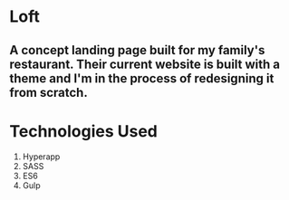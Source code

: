 # Loft

## A concept landing page built for my family's restaurant. Their current website is built with a theme and I'm in the process of redesigning it from scratch.


# Technologies Used 
1. Hyperapp
2. SASS
3. ES6
4. Gulp

